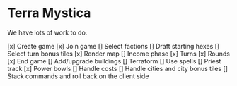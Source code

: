 Terra Mystica
==============

We have lots of work to do.

[x] Create game
[x] Join game
[] Select factions
[] Draft starting hexes
[] Select turn bonus tiles
[x] Render map
[] Income phase
[x] Turns
[x] Rounds
[x] End game
[] Add/upgrade buildings
[] Terraform
[] Use spells
[] Priest track
[x] Power bowls
[] Handle costs
[] Handle cities and city bonus tiles
[] Stack commands and roll back on the client side   